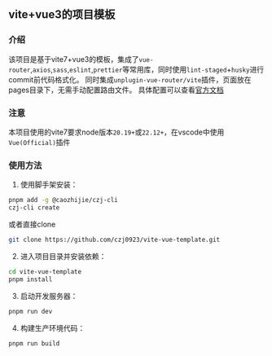 ## vite+vue3的项目模板
### 介绍
该项目是基于vite7+vue3的模板，集成了`vue-router`,`axios`,`sass`,`eslint`,`prettier`等常用库，同时使用`lint-staged`+`husky`进行commit前代码格式化。
同时集成`unplugin-vue-router/vite`插件，页面放在pages目录下，无需手动配置路由文件。
具体配置可以查看[官方文档](https://uvr.esm.is/guide/configuration.html)

### 注意
本项目使用的vite7要求node版本`20.19+`或`22.12+`，在vscode中使用`Vue(Official)`插件

### 使用方法
1. 使用脚手架安装：
```bash
pnpm add -g @caozhijie/czj-cli
czj-cli create
```
或者直接clone
```bash
git clone https://github.com/czj0923/vite-vue-template.git
```
2. 进入项目目录并安装依赖：
```bash
cd vite-vue-template
pnpm install
```
3. 启动开发服务器：
```bash
pnpm run dev
```
4. 构建生产环境代码：
```bash
pnpm run build
```